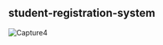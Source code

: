 ## student-registration-system

![Capture4](https://github.com/gmpsankalpa/student-registration-system/assets/123918506/6c7b18dd-a2d0-4f50-bfb9-d501033e7935)
